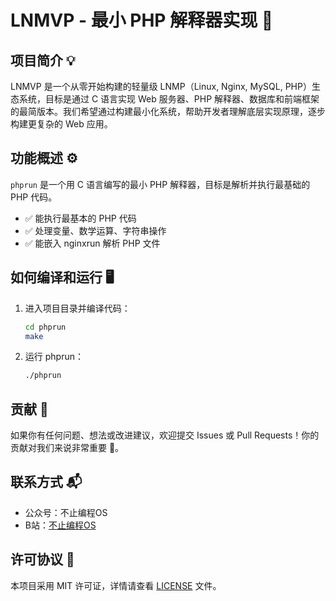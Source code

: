 # LNMVP - 最小 PHP 解释器实现 🚀

## 项目简介 💡

LNMVP 是一个从零开始构建的轻量级 LNMP（Linux, Nginx, MySQL, PHP）生态系统，目标是通过 C 语言实现 Web 服务器、PHP 解释器、数据库和前端框架的最简版本。我们希望通过构建最小化系统，帮助开发者理解底层实现原理，逐步构建更复杂的 Web 应用。 

## 功能概述 ⚙️

`phprun` 是一个用 C 语言编写的最小 PHP 解释器，目标是解析并执行最基础的 PHP 代码。

- ✅ 能执行最基本的 PHP 代码
- ✅ 处理变量、数学运算、字符串操作
- ✅ 能嵌入 nginxrun 解析 PHP 文件

## 如何编译和运行 🖥️

1. 进入项目目录并编译代码：

   ```bash
   cd phprun
   make
   ```

2. 运行 phprun：

   ```bash
   ./phprun
   ```

## 贡献 🤝

如果你有任何问题、想法或改进建议，欢迎提交 Issues 或 Pull Requests！你的贡献对我们来说非常重要 🚀。

## 联系方式 📬

- 公众号：不止编程OS
- B站：[不止编程OS](https://space.bilibili.com/1095200610)

## 许可协议 📑

本项目采用 MIT 许可证，详情请查看 [LICENSE](LICENSE) 文件。